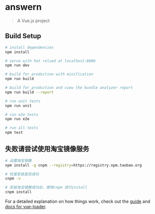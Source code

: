 # answern

> A Vue.js project

## Build Setup

``` bash
# install dependencies
npm install

# serve with hot reload at localhost:8080
npm run dev

# build for production with minification
npm run build

# build for production and view the bundle analyzer report
npm run build --report

# run unit tests
npm run unit

# run e2e tests
npm run e2e

# run all tests
npm test
```

## 失败请尝试使用淘宝镜像服务

``` bash
# 设置淘宝镜像
npm install -g cnpm --registry=https://registry.npm.taobao.org

# 检查安装是否成功
cnpm -v

# 安装淘宝镜像成功后，使用cnpm 进行install
cnpm install
```

For a detailed explanation on how things work, check out the [guide](http://vuejs-templates.github.io/webpack/) and [docs for vue-loader](http://vuejs.github.io/vue-loader).
